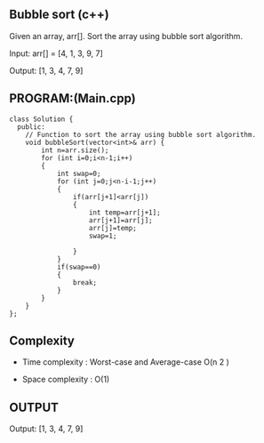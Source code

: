 ## Bubble sort (c++)
Given an array, arr[]. Sort the array using bubble sort algorithm.

Input: arr[] = [4, 1, 3, 9, 7]

Output: [1, 3, 4, 7, 9]

## PROGRAM:(Main.cpp)
```
class Solution {
  public:
    // Function to sort the array using bubble sort algorithm.
    void bubbleSort(vector<int>& arr) {
        int n=arr.size();
        for (int i=0;i<n-1;i++)
        {
            int swap=0;
            for (int j=0;j<n-i-1;j++)
            {
                if(arr[j+1]<arr[j])
                {
                    int temp=arr[j+1];
                    arr[j+1]=arr[j];
                    arr[j]=temp;
                    swap=1;
                   
                }
            }
            if(swap==0)
            {
                break;
            }
        }
    }
};
```
## Complexity
- Time complexity : Worst-case and Average-case O(n 2 )

- Space complexity : O(1)

## OUTPUT
Output: [1, 3, 4, 7, 9]
